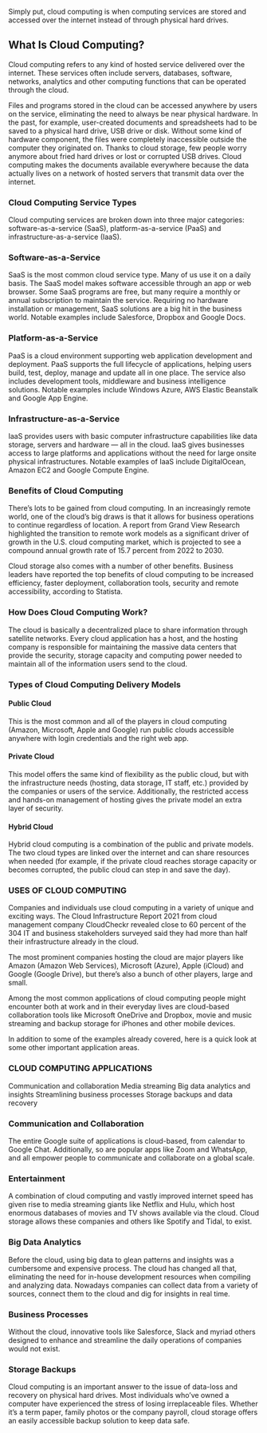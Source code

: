 Simply put, cloud computing is when computing services are stored and accessed over the internet instead of through physical hard drives.

## What Is Cloud Computing?
Cloud computing refers to any kind of hosted service delivered over the internet. These services often include servers, databases, software, networks, analytics and other computing functions that can be operated through the cloud.

Files and programs stored in the cloud can be accessed anywhere by users on the service, eliminating the need to always be near physical hardware. In the past, for example, user-created documents and spreadsheets had to be saved to a physical hard drive, USB drive or disk. Without some kind of hardware component, the files were completely inaccessible outside the computer they originated on. Thanks to cloud storage, few people worry anymore about fried hard drives or lost or corrupted USB drives. Cloud computing makes the documents available everywhere because the data actually lives on a network of hosted servers that transmit data over the internet.

### Cloud Computing Service Types
Cloud computing services are broken down into three major categories: software-as-a-service (SaaS), platform-as-a-service (PaaS) and infrastructure-as-a-service (IaaS).

### Software-as-a-Service
SaaS is the most common cloud service type. Many of us use it on a daily basis. The SaaS model makes software accessible through an app or web browser. Some SaaS programs are free, but many require a monthly or annual subscription to maintain the service. Requiring no hardware installation or management, SaaS solutions are a big hit in the business world. Notable examples include Salesforce, Dropbox and Google Docs.

### Platform-as-a-Service
PaaS is a cloud environment supporting web application development and deployment. PaaS supports the full lifecycle of applications, helping users build, test, deploy, manage and update all in one place. The service also includes development tools, middleware and business intelligence solutions. Notable examples include Windows Azure, AWS Elastic Beanstalk and Google App Engine.

### Infrastructure-as-a-Service
IaaS provides users with basic computer infrastructure capabilities like data storage, servers and hardware — all in the cloud. IaaS gives businesses access to large platforms and applications without the need for large onsite physical infrastructures. Notable examples of IaaS include DigitalOcean, Amazon EC2 and Google Compute Engine.

### Benefits of Cloud Computing
There’s lots to be gained from cloud computing. In an increasingly remote world, one of the cloud’s big draws is that it allows for business operations to continue regardless of location. A report from Grand View Research highlighted the transition to remote work models as a significant driver of growth in the U.S. cloud computing market, which is projected to see a compound annual growth rate of 15.7 percent from 2022 to 2030.

Cloud storage also comes with a number of other benefits. Business leaders have reported the top benefits of cloud computing to be increased efficiency, faster deployment, collaboration tools, security and remote accessibility, according to Statista.

 

### How Does Cloud Computing Work?
The cloud is basically a decentralized place to share information through satellite networks. Every cloud application has a host, and the hosting company is responsible for maintaining the massive data centers that provide the security, storage capacity and computing power needed to maintain all of the information users send to the cloud.

### Types of Cloud Computing Delivery Models
 
#### Public Cloud
This is the most common and all of the players in cloud computing (Amazon, Microsoft, Apple and Google) run public clouds accessible anywhere with login credentials and the right web app.

#### Private Cloud
This model offers the same kind of flexibility as the public cloud, but with the infrastructure needs (hosting, data storage, IT staff, etc.) provided by the companies or users of the service. Additionally, the restricted access and hands-on management of hosting gives the private model an extra layer of security.

#### Hybrid Cloud
Hybrid cloud computing is a combination of the public and private models. The two cloud types are linked over the internet and can share resources when needed (for example, if the private cloud reaches storage capacity or becomes corrupted, the public cloud can step in and save the day).


### USES OF CLOUD COMPUTING
Companies and individuals use cloud computing in a variety of unique and exciting ways. The Cloud Infrastructure Report 2021 from cloud management company CloudCheckr revealed close to 60 percent of the 304 IT and business stakeholders surveyed said they had more than half their infrastructure already in the cloud.

The most prominent companies hosting the cloud are major players like Amazon (Amazon Web Services), Microsoft (Azure), Apple (iCloud) and Google (Google Drive), but there’s also a bunch of other players, large and small.

Among the most common applications of cloud computing people might encounter both at work and in their everyday lives are cloud-based collaboration tools like Microsoft OneDrive and Dropbox, movie and music streaming and backup storage for iPhones and other mobile devices.

In addition to some of the examples already covered, here is a quick look at some other important application areas.


### CLOUD COMPUTING APPLICATIONS
Communication and collaboration
Media streaming
Big data analytics and insights
Streamlining business processes
Storage backups and data recovery
 
### Communication and Collaboration
The entire Google suite of applications is cloud-based, from calendar to Google Chat. Additionally, so are popular apps like Zoom and WhatsApp, and all empower people to communicate and collaborate on a global scale.


### Entertainment
A combination of cloud computing and vastly improved internet speed has given rise to media streaming giants like Netflix and Hulu, which host enormous databases of movies and TV shows available via the cloud. Cloud storage allows these companies and others like Spotify and Tidal, to exist.


### Big Data Analytics
Before the cloud, using big data to glean patterns and insights was a cumbersome and expensive process. The cloud has changed all that, eliminating the need for in-house development resources when compiling and analyzing data. Nowadays companies can collect data from a variety of sources, connect them to the cloud and dig for insights in real time.


### Business Processes
Without the cloud, innovative tools like Salesforce, Slack and myriad others designed to enhance and streamline the daily operations of companies would not exist.


### Storage Backups
Cloud computing is an important answer to the issue of data-loss and recovery on physical hard drives. Most individuals who’ve owned a computer have experienced the stress of losing irreplaceable files. Whether it’s a term paper, family photos or the company payroll, cloud storage offers an easily accessible backup solution to keep data safe.

